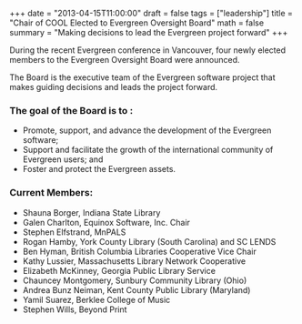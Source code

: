 +++
date = "2013-04-15T11:00:00"
draft = false
tags = ["leadership"]
title = "Chair of COOL Elected to Evergreen Oversight Board"
math = false
summary = "Making decisions to lead the Evergreen project forward"
+++

During the recent Evergreen conference in Vancouver, four newly elected members to the Evergreen Oversight Board were announced.

The Board is the executive team of the Evergreen software project that makes guiding decisions and leads the project forward.

### The goal of the Board is to :

- Promote, support, and advance the development of the Evergreen software;
- Support and facilitate the growth of the international community of Evergreen users; and
- Foster and protect the Evergreen assets.

### Current Members:

- Shauna Borger, Indiana State Library
- Galen Charlton, Equinox Software, Inc. Chair
- Stephen Elfstrand, MnPALS
- Rogan Hamby, York County Library (South Carolina) and SC LENDS
- Ben Hyman, British Columbia Libraries Cooperative Vice Chair
- Kathy Lussier, Massachusetts Library Network Cooperative
- Elizabeth McKinney, Georgia Public Library Service
- Chauncey Montgomery, Sunbury Community Library (Ohio)
- Andrea Bunz Neiman, Kent County Public Library (Maryland)
- Yamil Suarez, Berklee College of Music
- Stephen Wills, Beyond Print